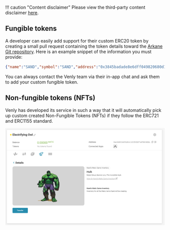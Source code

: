 !!! caution "Content disclaimer"
    Please view the third-party content disclaimer [<ins>here</ins>](https://github.com/0xPolygon/wiki/blob/master/CONTENT_DISCLAIMER.md).

## Fungible tokens

A developer can easily add support for their custom ERC20 token by creating a small pull request containing the token details toward the [Arkane Git repository](https://github.com/ArkaneNetwork/content-management/tree/master/tokens). Here is an example snippet of the information you must provide:

```json
{"name":"SAND","symbol":"SAND","address":"0x3845badade8e6dff049820680d1f14bd3903a5d0","decimals":18,"type":"ERC20"}
```

You can always contact the Venly team via their in-app chat and ask them to add your custom fungible token.

## Non-fungible tokens (NFTs)

Venly has developed its service in such a way that it will automatically pick up custom created Non-Fungible Tokens (NFTs) if they follow the ERC721 and ERC1155 standard.

![The Hulk ERC1155 NFT on Polygon](../../../img/tools/wallet/venly/06.png)
